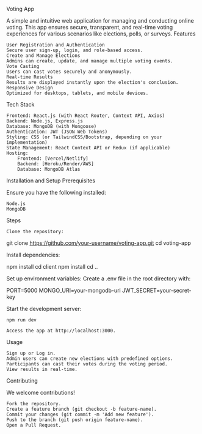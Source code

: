 Voting App

A simple and intuitive web application for managing and conducting online voting. This app ensures secure, transparent, and real-time voting experiences for various scenarios like elections, polls, or surveys.
Features

    User Registration and Authentication
    Secure user sign-up, login, and role-based access.
    Create and Manage Elections
    Admins can create, update, and manage multiple voting events.
    Vote Casting
    Users can cast votes securely and anonymously.
    Real-time Results
    Results are displayed instantly upon the election's conclusion.
    Responsive Design
    Optimized for desktops, tablets, and mobile devices.

Tech Stack

    Frontend: React.js (with React Router, Context API, Axios)
    Backend: Node.js, Express.js
    Database: MongoDB (with Mongoose)
    Authentication: JWT (JSON Web Tokens)
    Styling: CSS (or TailwindCSS/Bootstrap, depending on your implementation)
    State Management: React Context API or Redux (if applicable)
    Hosting:
        Frontend: [Vercel/Netlify]
        Backend: [Heroku/Render/AWS]
        Database: MongoDB Atlas

Installation and Setup
Prerequisites

Ensure you have the following installed:

    Node.js
    MongoDB

Steps

    Clone the repository:

git clone https://github.com/your-username/voting-app.git
cd voting-app

Install dependencies:

npm install
cd client
npm install
cd ..

Set up environment variables:
Create a .env file in the root directory with:

PORT=5000
MONGO_URI=your-mongodb-uri
JWT_SECRET=your-secret-key

Start the development server:

    npm run dev

    Access the app at http://localhost:3000.

Usage

    Sign up or Log in.
    Admin users can create new elections with predefined options.
    Participants can cast their votes during the voting period.
    View results in real-time.

Contributing

We welcome contributions!

    Fork the repository.
    Create a feature branch (git checkout -b feature-name).
    Commit your changes (git commit -m 'Add new feature').
    Push to the branch (git push origin feature-name).
    Open a Pull Request.

